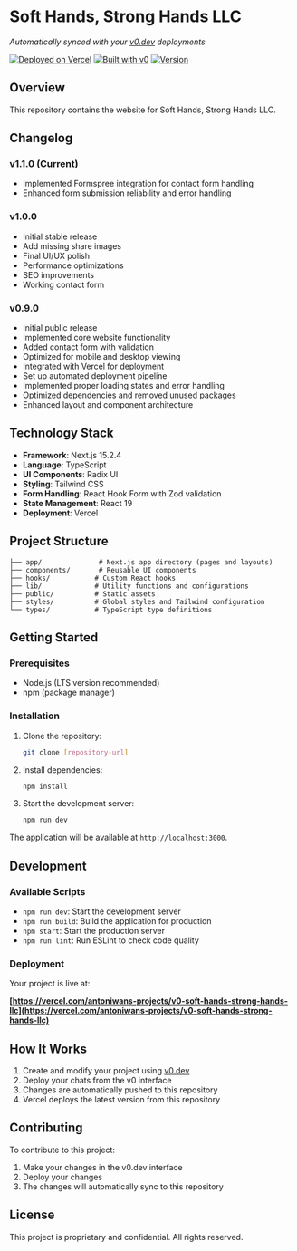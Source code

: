 # Soft Hands, Strong Hands LLC

_Automatically synced with your [v0.dev](https://v0.dev) deployments_

[![Deployed on Vercel](https://img.shields.io/badge/Deployed%20on-Vercel-black?style=for-the-badge&logo=vercel)](https://vercel.com/antoniwans-projects/v0-soft-hands-strong-hands-llc)
[![Built with v0](https://img.shields.io/badge/Built%20with-v0.dev-black?style=for-the-badge)](https://v0.dev/chat/projects/TVPtmuEc48p)
[![Version](https://img.shields.io/badge/Version-1.1.0-blue?style=for-the-badge)]()

## Overview

This repository contains the website for Soft Hands, Strong Hands LLC.

## Changelog

### v1.1.0 (Current)

- Implemented Formspree integration for contact form handling
- Enhanced form submission reliability and error handling

### v1.0.0

- Initial stable release
- Add missing share images
- Final UI/UX polish
- Performance optimizations
- SEO improvements
- Working contact form

### v0.9.0

- Initial public release
- Implemented core website functionality
- Added contact form with validation
- Optimized for mobile and desktop viewing
- Integrated with Vercel for deployment
- Set up automated deployment pipeline
- Implemented proper loading states and error handling
- Optimized dependencies and removed unused packages
- Enhanced layout and component architecture

## Technology Stack

- **Framework**: Next.js 15.2.4
- **Language**: TypeScript
- **UI Components**: Radix UI
- **Styling**: Tailwind CSS
- **Form Handling**: React Hook Form with Zod validation
- **State Management**: React 19
- **Deployment**: Vercel

## Project Structure

```
├── app/              # Next.js app directory (pages and layouts)
├── components/       # Reusable UI components
├── hooks/           # Custom React hooks
├── lib/             # Utility functions and configurations
├── public/          # Static assets
├── styles/          # Global styles and Tailwind configuration
└── types/           # TypeScript type definitions
```

## Getting Started

### Prerequisites

- Node.js (LTS version recommended)
- npm (package manager)

### Installation

1. Clone the repository:

   ```bash
   git clone [repository-url]
   ```

2. Install dependencies:

   ```bash
   npm install
   ```

3. Start the development server:
   ```bash
   npm run dev
   ```

The application will be available at `http://localhost:3000`.

## Development

### Available Scripts

- `npm run dev`: Start the development server
- `npm run build`: Build the application for production
- `npm start`: Start the production server
- `npm run lint`: Run ESLint to check code quality

### Deployment

Your project is live at:

**[https://vercel.com/antoniwans-projects/v0-soft-hands-strong-hands-llc](https://vercel.com/antoniwans-projects/v0-soft-hands-strong-hands-llc)**

## How It Works

1. Create and modify your project using [v0.dev](https://v0.dev)
2. Deploy your chats from the v0 interface
3. Changes are automatically pushed to this repository
4. Vercel deploys the latest version from this repository

## Contributing

To contribute to this project:

1. Make your changes in the v0.dev interface
2. Deploy your changes
3. The changes will automatically sync to this repository

## License

This project is proprietary and confidential. All rights reserved.
